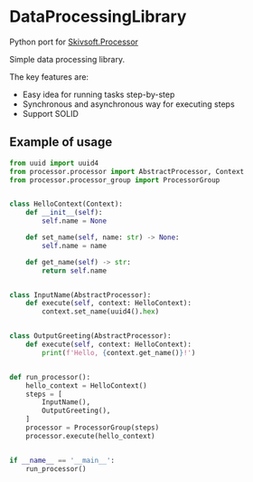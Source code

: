 # DataProcessingLibrary

Python port for [Skivsoft.Processor](https://github.com/skivsoft/Skivsoft.Processor)

Simple data processing library.

The key features are:
* Easy idea for running tasks step-by-step
* Synchronous and asynchronous way for executing steps
* Support SOLID


## Example of usage


```Python
from uuid import uuid4
from processor.processor import AbstractProcessor, Context
from processor.processor_group import ProcessorGroup


class HelloContext(Context):
    def __init__(self):
        self.name = None

    def set_name(self, name: str) -> None:
        self.name = name

    def get_name(self) -> str:
        return self.name


class InputName(AbstractProcessor):
    def execute(self, context: HelloContext):
        context.set_name(uuid4().hex)


class OutputGreeting(AbstractProcessor):
    def execute(self, context: HelloContext):
        print(f'Hello, {context.get_name()}!')


def run_processor():
    hello_context = HelloContext()
    steps = [
        InputName(),
        OutputGreeting(),
    ]
    processor = ProcessorGroup(steps)
    processor.execute(hello_context)


if __name__ == '__main__':
    run_processor()
```
